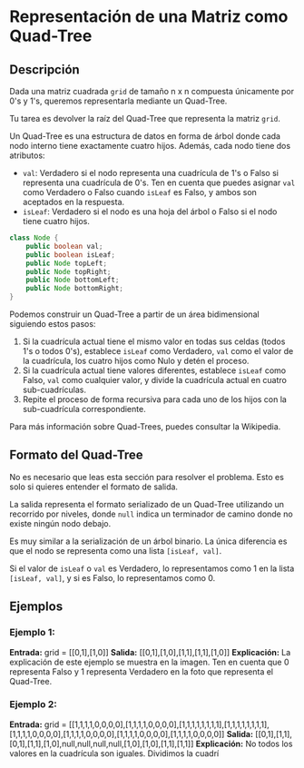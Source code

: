 # Representación de una Matriz como Quad-Tree

## Descripción

Dada una matriz cuadrada `grid` de tamaño n x n compuesta únicamente por 0's y 1's, queremos representarla mediante un Quad-Tree.

Tu tarea es devolver la raíz del Quad-Tree que representa la matriz `grid`.

Un Quad-Tree es una estructura de datos en forma de árbol donde cada nodo interno tiene exactamente cuatro hijos. Además, cada nodo tiene dos atributos:

- `val`: Verdadero si el nodo representa una cuadrícula de 1's o Falso si representa una cuadrícula de 0's. Ten en cuenta que puedes asignar `val` como Verdadero o Falso cuando `isLeaf` es Falso, y ambos son aceptados en la respuesta.
- `isLeaf`: Verdadero si el nodo es una hoja del árbol o Falso si el nodo tiene cuatro hijos.

```java
class Node {
    public boolean val;
    public boolean isLeaf;
    public Node topLeft;
    public Node topRight;
    public Node bottomLeft;
    public Node bottomRight;
}
```

Podemos construir un Quad-Tree a partir de un área bidimensional siguiendo estos pasos:

1. Si la cuadrícula actual tiene el mismo valor en todas sus celdas (todos 1's o todos 0's), establece `isLeaf` como Verdadero, `val` como el valor de la cuadrícula, los cuatro hijos como Nulo y detén el proceso.
2. Si la cuadrícula actual tiene valores diferentes, establece `isLeaf` como Falso, `val` como cualquier valor, y divide la cuadrícula actual en cuatro sub-cuadrículas.
3. Repite el proceso de forma recursiva para cada uno de los hijos con la sub-cuadrícula correspondiente.

Para más información sobre Quad-Trees, puedes consultar la Wikipedia.

## Formato del Quad-Tree

No es necesario que leas esta sección para resolver el problema. Esto es solo si quieres entender el formato de salida.

La salida representa el formato serializado de un Quad-Tree utilizando un recorrido por niveles, donde `null` indica un terminador de camino donde no existe ningún nodo debajo.

Es muy similar a la serialización de un árbol binario. La única diferencia es que el nodo se representa como una lista `[isLeaf, val]`.

Si el valor de `isLeaf` o `val` es Verdadero, lo representamos como 1 en la lista `[isLeaf, val]`, y si es Falso, lo representamos como 0.

## Ejemplos

### Ejemplo 1:

**Entrada:** grid = [[0,1],[1,0]]
**Salida:** [[0,1],[1,0],[1,1],[1,1],[1,0]]
**Explicación:** La explicación de este ejemplo se muestra en la imagen. Ten en cuenta que 0 representa Falso y 1 representa Verdadero en la foto que representa el Quad-Tree.

### Ejemplo 2:

**Entrada:** grid = [[1,1,1,1,0,0,0,0],[1,1,1,1,0,0,0,0],[1,1,1,1,1,1,1,1],[1,1,1,1,1,1,1,1],[1,1,1,1,0,0,0,0],[1,1,1,1,0,0,0,0],[1,1,1,1,0,0,0,0],[1,1,1,1,0,0,0,0]]
**Salida:** [[0,1],[1,1],[0,1],[1,1],[1,0],null,null,null,null,[1,0],[1,0],[1,1],[1,1]]
**Explicación:** No todos los valores en la cuadrícula son iguales. Dividimos la cuadrí